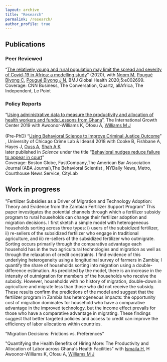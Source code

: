```yaml
---
layout: archive
title: "Research"
permalink: /research/
author_profile: true
---
```

## Publications

### Peer Reviewed

“[The relatively young and rural population may limit the spread and severity of Covid-19 in Africa: a modelling study](https://gh.bmj.com/content/5/5/e002699)” (2020), with [Ngom M](https://www.anl.gov/profile/marieme-ngom), [Pougué Biyong C](https://www.pantheonsorbonne.fr/recherche/page-perso/page/?tx_oxcspagepersonnel_pi1[uid]=cpouguebiy), [Pougué Biyong J N.](https://www.inet.ox.ac.uk/people/john-pougu%C3%A9-biyong/) BMJ Global Health 2020;5:e002699.  
Coverage: CNN Business, The Conversation, Quartz, allAfrica, The Independent, Le Point 

### Policy Reports 
“[Using administrative data to measure the productivity and allocation of health workers and funds:Lessons from Ghana](https://www.theigc.org/wp-content/uploads/2020/01/Diop-et-al-2019-Policy-Brief.pdf)”, The International Growth Center 2019 with Awoonor-Williams K, Ofosu A, [Williams M J](https://martinjwilliams.com/)  	
   
(Pre-PhD) “[Using Behavioral Science to Improve Criminal Justice Outcome](http://theslab.uchicago.edu/anuj/uploads/summons.pdf)” , University of Chicago Crime Lab & Ideas4 2018 with Cooke B, Fishbane A, Hayes J, [Ouss A](https:/www.aouss.github.io/), [Shah A K](https://www.chicagobooth.edu/faculty/directory/s/anuj-k-shah)   
later published in _Science_ under the title “[Behavioral nudges reduce failure to appear in court](https://science.sciencemag.org/content/early/2020/10/07/science.abb6591.abstract)"  
Coverage: Boston Globe, FastCompany,The American Bar Association Journal (ABA Journal),The Behavioral Scientist , NYDaily News, Metro, Courthouse News Service, CityLab  

## Work in progress 

"Fertilizer Subsidies as a Driver of Migration and Technology Adoption: Theory and Evidence from the Zambian Fertilizer Support Program"
This paper investigates the potential channels through which a fertilizer subsidy program to rural households can change their fertilizer adoption and migration decisions. I first sketch a simple model with heterogeneous households sorting across three types: i) users of the subsidized fertilizer, ii) re-sellers of the subsidized fertilizer who engage in traditional agriculture, and iii) re-sellers of the subsidized fertilizer who outmigrate. Sorting occurs primarily through the comparative advantage each household has in the two agricultural technologies and migration as well as through the relaxation of credit constraints. I find evidence of this underlying heterogeneity using a longitudinal survey of farmers in Zambia; I quantify the share of households sorting into migration using a double-difference estimation. As predicted by the model, there is an increase in the intensity of outmigration for members of the households who receive the subsidy. However, households with no history of migration, double-down in agriculture and migrate less than those who did not receive the subsidy. These results confirm the predictions of the model and suggest that the fertilizer program in Zambia has heterogeneous impacts: the opportunity cost of migration dominates for household who have a comparative advantage in the improved technology, but the income effect prevails for those who have a comparative advantage in migrating. These findings suggest that better targeted policies and access to credit can improve the efficiency of labor allocations within countries. 

“Migration Decisions: Frictions vs. Preferences”

"Quantifying the Health Benefits of Hiring More: The Productivity and Allocation of Labor across Ghana's Health Facilities" with [Ismaila H](https://www.researchgate.net/profile/Hamza_Ismaila),  H Awoonor-Williams K, Ofosu A, [Williams M J](https://martinjwilliams.com/)
